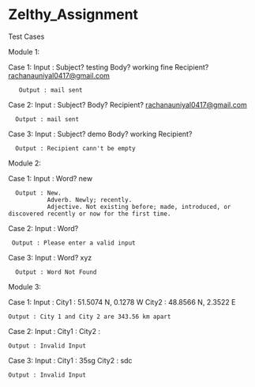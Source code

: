 # Zelthy_Assignment

Test Cases

Module 1:
  
  Case 1:
       Input : Subject? testing
               Body? working fine
               Recipient? rachanauniyal0417@gmail.com
               
       Output : mail sent
       
  Case 2:
      Input : Subject? 
              Body? 
              Recipient? rachanauniyal0417@gmail.com
      
      Output : mail sent
      
  Case 3:
      Input : Subject? demo
              Body? working
              Recipient? 
              
      Output : Recipient cann't be empty
      
      
Module 2:

  Case 1:
      Input : Word? new
      
      Output : New.
               Adverb. Newly; recently.
               Adjective. Not existing before; made, introduced, or discovered recently or now for the first time.
               
  Case 2:
     Input :  Word? 
     
     Output : Please enter a valid input
     
  Case 3:
      Input :  Word? xyz

      Output : Word Not Found
      
      
Module 3:
  
  Case 1: 
    Input :  City1 : 51.5074 N, 0.1278 W
             City2 : 48.8566 N, 2.3522 E
             
    Output : City 1 and City 2 are 343.56 km apart
    
  Case 2:
    Input : City1 : 
            City2 : 
            
    Output : Invalid Input
    
  Case 3:
    Input : City1 : 35sg
            City2 : sdc
            
    Output : Invalid Input







       
